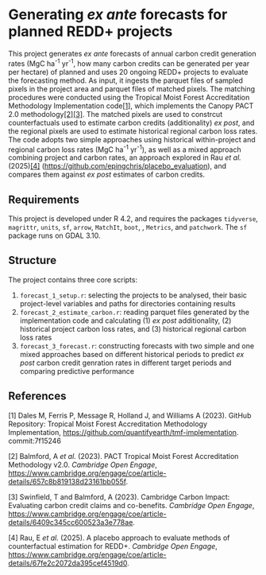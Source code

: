 # Generating _ex ante_ forecasts for planned REDD+ projects

This project generates _ex ante_ forecasts of annual carbon credit generation rates (MgC ha<sup>-1</sup> yr<sup>-1</sup>, how many carbon credits can be generated per year per hectare) of planned and uses 20 ongoing REDD+ projects to evaluate the forecasting method. As input, it ingests the parquet files of sampled pixels in the project area and parquet files of matched pixels. The matching procedures were conducted using the Tropical Moist Forest Accreditation Methodology Implementation code[[1]](#1), which implements the Canopy PACT 2.0 methodology[[2]](#2)[[3]](#3). The matched pixels are used to constrcut counterfactuals used to estimate carbon credits (additionality) _ex post_, and the regional pixels are used to estimate historical regional carbon loss rates. The code adopts two simple approaches using historical within-project and regional carbon loss rates (MgC ha<sup>-1</sup> yr<sup>-1</sup>), as well as a mixed approach combining project and carbon rates, an approach explored in Rau _et al._ (2025)[[4]](#4) (https://github.com/epingchris/placebo_evaluation), and compares them against _ex post_ estimates of carbon credits.

## Requirements

This project is developed under R 4.2, and requires the packages `tidyverse`, `magrittr`, `units`, `sf`, `arrow`, `MatchIt`, `boot`, , `Metrics`, and `patchwork`. The `sf` package runs on GDAL 3.10.

## Structure

The project contains three core scripts:
1. `forecast_1_setup.r`: selecting the projects to be analysed, their basic project-level variables and paths for directories containing results
2. `forecast_2_estimate_carbon.r`: reading parquet files generated by the implementation code and calculating (1) _ex post_ additionality, (2) historical project carbon loss rates, and (3) historical regional carbon loss rates
3. `forecast_3_forecast.r`: constructing forecasts with two simple and one mixed approaches based on different historical periods to predict _ex post_ carbon credit genration rates in different target periods and comparing predictive performance

## References
<a id="1">[1]</a> 
Dales M, Ferris P, Message R, Holland J, and Williams A (2023).
GitHub Repository: Tropical Moist Forest Accreditation Methodology Implementation, 
https://github.com/quantifyearth/tmf-implementation. commit:7f15246

<a id="2">[2]</a> 
Balmford, A _et al._ (2023). 
PACT Tropical Moist Forest Accreditation Methodology v2.0. _Cambridge Open Engage_, 
https://www.cambridge.org/engage/coe/article-details/657c8b819138d23161bb055f.

<a id="3">[3]</a> 
Swinfield, T and Balmford, A (2023). 
Cambridge Carbon Impact: Evaluating carbon credit claims and co-benefits. _Cambridge Open Engage_, 
https://www.cambridge.org/engage/coe/article-details/6409c345cc600523a3e778ae.

<a id="4">[4]</a> 
Rau, E _et al._ (2025). 
A placebo approach to evaluate methods of counterfactual estimation for REDD+. _Cambridge Open Engage_, 
https://www.cambridge.org/engage/coe/article-details/67fe2c2072da395cef4519d0.